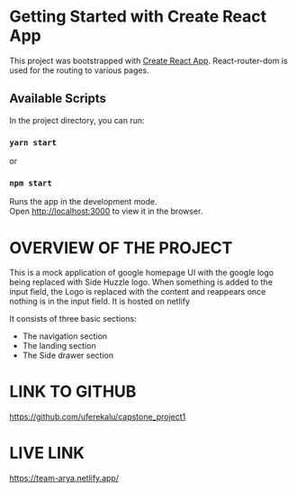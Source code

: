 # Getting Started with Create React App

This project was bootstrapped with [Create React App](https://github.com/facebook/create-react-app).
React-router-dom is used for the routing to various pages.

## Available Scripts

In the project directory, you can run:

### `yarn start`
or
### `npm start`

Runs the app in the development mode.\
Open [http://localhost:3000](http://localhost:3000) to view it in the browser.


# OVERVIEW OF THE PROJECT

This is a mock application of google homepage UI with the google logo being replaced with Side Huzzle logo. 
When something is added to the input field, the Logo is replaced with the content and reappears once nothing is in the input field. It is hosted on netlify

It consists of three basic sections:
- The navigation section
- The landing section
- The Side drawer section

# LINK TO GITHUB
https://github.com/uferekalu/capstone_project1

# LIVE LINK
https://team-arya.netlify.app/
